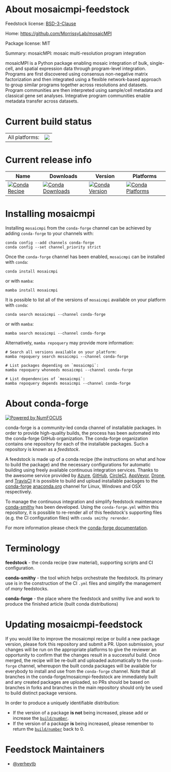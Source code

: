 About mosaicmpi-feedstock
=========================

Feedstock license: [BSD-3-Clause](https://github.com/conda-forge/mosaicmpi-feedstock/blob/main/LICENSE.txt)

Home: https://github.com/MorrissyLab/mosaicMPI

Package license: MIT

Summary: mosaicMPI: mosaic multi-resolution program integration

mosaicMPI is a Python package enabling mosaic integration of bulk, single-cell, and spatial expression data through program-level integration. Programs are first discovered using consensus non-negative matrix factorization and then integrated using a flexible network-based approach to group similar programs together across resolutions and datasets. Program communities are then interpreted using sample/cell metadata and classical gene set analyses. Integrative program communities enable metadata transfer across datasets.


Current build status
====================


<table><tr><td>All platforms:</td>
    <td>
      <a href="https://dev.azure.com/conda-forge/feedstock-builds/_build/latest?definitionId=20168&branchName=main">
        <img src="https://dev.azure.com/conda-forge/feedstock-builds/_apis/build/status/mosaicmpi-feedstock?branchName=main">
      </a>
    </td>
  </tr>
</table>

Current release info
====================

| Name | Downloads | Version | Platforms |
| --- | --- | --- | --- |
| [![Conda Recipe](https://img.shields.io/badge/recipe-mosaicmpi-green.svg)](https://anaconda.org/conda-forge/mosaicmpi) | [![Conda Downloads](https://img.shields.io/conda/dn/conda-forge/mosaicmpi.svg)](https://anaconda.org/conda-forge/mosaicmpi) | [![Conda Version](https://img.shields.io/conda/vn/conda-forge/mosaicmpi.svg)](https://anaconda.org/conda-forge/mosaicmpi) | [![Conda Platforms](https://img.shields.io/conda/pn/conda-forge/mosaicmpi.svg)](https://anaconda.org/conda-forge/mosaicmpi) |

Installing mosaicmpi
====================

Installing `mosaicmpi` from the `conda-forge` channel can be achieved by adding `conda-forge` to your channels with:

```
conda config --add channels conda-forge
conda config --set channel_priority strict
```

Once the `conda-forge` channel has been enabled, `mosaicmpi` can be installed with `conda`:

```
conda install mosaicmpi
```

or with `mamba`:

```
mamba install mosaicmpi
```

It is possible to list all of the versions of `mosaicmpi` available on your platform with `conda`:

```
conda search mosaicmpi --channel conda-forge
```

or with `mamba`:

```
mamba search mosaicmpi --channel conda-forge
```

Alternatively, `mamba repoquery` may provide more information:

```
# Search all versions available on your platform:
mamba repoquery search mosaicmpi --channel conda-forge

# List packages depending on `mosaicmpi`:
mamba repoquery whoneeds mosaicmpi --channel conda-forge

# List dependencies of `mosaicmpi`:
mamba repoquery depends mosaicmpi --channel conda-forge
```


About conda-forge
=================

[![Powered by
NumFOCUS](https://img.shields.io/badge/powered%20by-NumFOCUS-orange.svg?style=flat&colorA=E1523D&colorB=007D8A)](https://numfocus.org)

conda-forge is a community-led conda channel of installable packages.
In order to provide high-quality builds, the process has been automated into the
conda-forge GitHub organization. The conda-forge organization contains one repository
for each of the installable packages. Such a repository is known as a *feedstock*.

A feedstock is made up of a conda recipe (the instructions on what and how to build
the package) and the necessary configurations for automatic building using freely
available continuous integration services. Thanks to the awesome service provided by
[Azure](https://azure.microsoft.com/en-us/services/devops/), [GitHub](https://github.com/),
[CircleCI](https://circleci.com/), [AppVeyor](https://www.appveyor.com/),
[Drone](https://cloud.drone.io/welcome), and [TravisCI](https://travis-ci.com/)
it is possible to build and upload installable packages to the
[conda-forge](https://anaconda.org/conda-forge) [anaconda.org](https://anaconda.org/)
channel for Linux, Windows and OSX respectively.

To manage the continuous integration and simplify feedstock maintenance
[conda-smithy](https://github.com/conda-forge/conda-smithy) has been developed.
Using the ``conda-forge.yml`` within this repository, it is possible to re-render all of
this feedstock's supporting files (e.g. the CI configuration files) with ``conda smithy rerender``.

For more information please check the [conda-forge documentation](https://conda-forge.org/docs/).

Terminology
===========

**feedstock** - the conda recipe (raw material), supporting scripts and CI configuration.

**conda-smithy** - the tool which helps orchestrate the feedstock.
                   Its primary use is in the construction of the CI ``.yml`` files
                   and simplify the management of *many* feedstocks.

**conda-forge** - the place where the feedstock and smithy live and work to
                  produce the finished article (built conda distributions)


Updating mosaicmpi-feedstock
============================

If you would like to improve the mosaicmpi recipe or build a new
package version, please fork this repository and submit a PR. Upon submission,
your changes will be run on the appropriate platforms to give the reviewer an
opportunity to confirm that the changes result in a successful build. Once
merged, the recipe will be re-built and uploaded automatically to the
`conda-forge` channel, whereupon the built conda packages will be available for
everybody to install and use from the `conda-forge` channel.
Note that all branches in the conda-forge/mosaicmpi-feedstock are
immediately built and any created packages are uploaded, so PRs should be based
on branches in forks and branches in the main repository should only be used to
build distinct package versions.

In order to produce a uniquely identifiable distribution:
 * If the version of a package **is not** being increased, please add or increase
   the [``build/number``](https://docs.conda.io/projects/conda-build/en/latest/resources/define-metadata.html#build-number-and-string).
 * If the version of a package **is** being increased, please remember to return
   the [``build/number``](https://docs.conda.io/projects/conda-build/en/latest/resources/define-metadata.html#build-number-and-string)
   back to 0.

Feedstock Maintainers
=====================

* [@verheytb](https://github.com/verheytb/)

